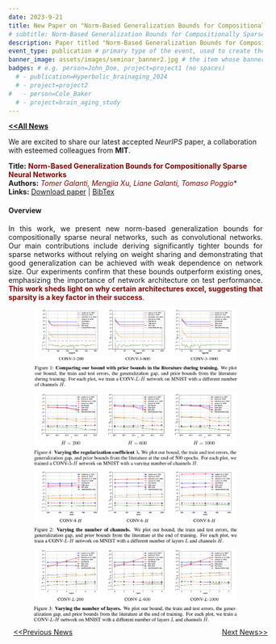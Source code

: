 ```yaml
---
date: 2023-9-21
title: New Paper on "Norm-Based Generalization Bounds for Compositionally Sparse Neural Networks"
# subtitle: Norm-Based Generalization Bounds for Compositionally Sparse Neural Networks
description: Paper titled "Norm-Based Generalization Bounds for Compositionally Sparse Neural Networks" has been accepted by NeurIPS.
event_type: publication # primary type of the event, used to create the small, colored post callout
banner_image: assets/images/seminar_banner2.jpg # the item whose banner image will be adopted by this event
badges: # e.g. person=John_Doe, project=project1 (no spaces)
  # - publication=Hyperbolic_brainaging_2024
  # - project=project2
#   - person=Cole_Baker
  # - project=brain_aging_study
---
```

 
<a href="../#latest-news"><b>&lt;&lt;All News</b></a>

We are excited to share our latest accepted *NeurIPS* paper, a collaboration with esteemed colleagues from <b>MIT</b>.

**Title:** **<span style="color: darkred">Norm-Based Generalization Bounds for Compositionally Sparse Neural Networks</span>**  
**Authors:** **<span style="color: darkred">Tomer Galanti, Mengjia Xu, Liane Galanti, Tomaso Poggio*</span>**  
**Links:** [Download paper](https://proceedings.neurips.cc/paper_files/paper/2023/file/8493e190ff1bbe3837eca821190b61ff-Paper-Conference.pdf) | <a href="#" id="bibtex" onclick="navigator.clipboard.writeText('@article{galanti2024norm, \n title={Norm-based generalization bounds for sparse neural networks}, \n author={Galanti, Tomer and Xu, Mengjia and Galanti, Liane and Poggio, Tomaso}, \n journal={Advances in Neural Information Processing Systems}, \n volume={36}, \n year={2024}}'); alert('BibTex copied to clipboard!');">BibTex</a>

#### Overview

<p align="justify">In this work, we present new norm-based generalization bounds for compositionally sparse neural networks, such as convolutional networks. Our main contributions include deriving significantly tighter bounds for sparse networks without relying on weight sharing and demonstrating that good generalization can be achieved with weak dependence on network size. Our experiments confirm that these bounds outperform existing ones, emphasizing the importance of network architecture on test performance. 
<b><span style="color: darkred">This work sheds light on why certain architectures excel, suggesting that sparsity is a key factor in their success</span></b>.
</p>

<div style="display: flex; flex-wrap: wrap; margin-top: 10px; justify-content: center; gap: 10px;">
    <img src="../../assets/images/projects/bound_comparison.png" alt="Figure 1" style="width: 80%; height: auto;">
    <img src="../../assets/images/projects/varyinglambda.png" alt="Figure 2" style="width: 80%; height: auto;">
    <img src="../../assets/images/projects/varyingchannels.png" alt="Figure 3" style="width: 80%; height: auto;">
    <img src="../../assets/images/projects/varyinglayerNum.png" alt="Figure 4" style="width: 80%; height: auto;">
</div>

<div style="width: 100%; padding: 10px; ">
  <div style="display: flex; justify-content: space-between;">
    <a href="../post5/">&lt;&lt;Previous News</a>
    <a href="../post6/">Next News&gt;&gt;</a>
  </div>
</div>